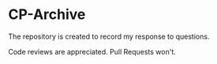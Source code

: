 # CP-Archive
The repository is created to record my response to questions.

Code reviews are appreciated.
Pull Requests won't.
